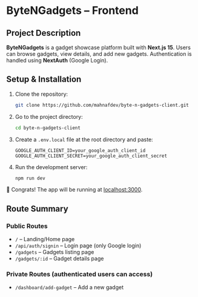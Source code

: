 # ByteNGadgets – Frontend

## Project Description

**ByteNGadgets** is a gadget showcase platform built with **Next.js 15**. Users can browse gadgets, view details, and add new gadgets. Authentication is handled using **NextAuth** (Google Login).

## Setup & Installation

1. Clone the repository:

    ```bash
    git clone https://github.com/mahnafdev/byte-n-gadgets-client.git
    ```

2. Go to the project directory:

    ```bash
    cd byte-n-gadgets-client
    ```

3. Create a `.env.local` file at the root directory and paste:

    ```env
    GOOGLE_AUTH_CLIENT_ID=your_google_auth_client_id
    GOOGLE_AUTH_CLIENT_SECRET=your_google_auth_client_secret
    ```

4. Run the development server:
    ```bash
    npm run dev
    ```

🎉 Congrats! The app will be running at [localhost:3000](http://localhost:3000).

## Route Summary

### Public Routes

-   `/` – Landing/Home page
-   `/api/auth/signin` – Login page (only Google login)
-   `/gadgets` – Gadgets listing page
-   `/gadgets/:id` – Gadget details page

### Private Routes (authenticated users can access)

-   `/dashboard/add-gadget` – Add a new gadget
